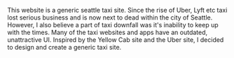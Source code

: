This website is a generic seattle taxi site. Since the rise of Uber, Lyft etc taxi lost serious business and is now next to dead within the city of Seattle. 
However, I also believe a part of taxi downfall was it's inability to keep up with the times. Many of the taxi websites and apps have an outdated, unattractive UI. 
Inspired by the Yellow Cab site and the Uber site, I decided to design and create a generic taxi site.
